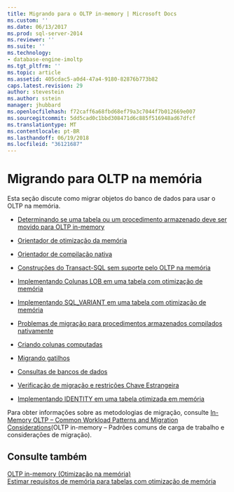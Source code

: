```yaml
---
title: Migrando para o OLTP in-memory | Microsoft Docs
ms.custom: ''
ms.date: 06/13/2017
ms.prod: sql-server-2014
ms.reviewer: ''
ms.suite: ''
ms.technology:
- database-engine-imoltp
ms.tgt_pltfrm: ''
ms.topic: article
ms.assetid: 405cdac5-a0d4-47a4-9180-82876b773b82
caps.latest.revision: 29
author: stevestein
ms.author: sstein
manager: jhubbard
ms.openlocfilehash: f72caff6a68fbd68ef79a3c7044f7b012669e007
ms.sourcegitcommit: 5dd5cad0c1bbd308471d6c885f516948ad67dfcf
ms.translationtype: MT
ms.contentlocale: pt-BR
ms.lasthandoff: 06/19/2018
ms.locfileid: "36121687"
---
```

# <a name="migrating-to-in-memory-oltp"></a>Migrando para OLTP na memória
  Esta seção discute como migrar objetos do banco de dados para usar o OLTP na memória.  
  
-   [Determinando se uma tabela ou um procedimento armazenado deve ser movido para OLTP in-memory](determining-if-a-table-or-stored-procedure-should-be-ported-to-in-memory-oltp.md)  
  
-   [Orientador de otimização da memória](memory-optimization-advisor.md)  
  
-   [Orientador de compilação nativa](native-compilation-advisor.md)  
  
-   [Construções do Transact-SQL sem suporte pelo OLTP na memória](transact-sql-constructs-not-supported-by-in-memory-oltp.md)  
  
-   [Implementando Colunas LOB em uma tabela com otimização de memória](../../database-engine/implementing-lob-columns-in-a-memory-optimized-table.md)  
  
-   [Implementando SQL_VARIANT em uma tabela com otimização de memória](implementing-sql-variant-in-a-memory-optimized-table.md)  
  
-   [Problemas de migração para procedimentos armazenados compilados nativamente](migration-issues-for-natively-compiled-stored-procedures.md)  
  
-   [Criando colunas computadas](migrating-computed-columns.md)  
  
-   [Migrando gatilhos](migrating-triggers.md)  
  
-   [Consultas de bancos de dados](cross-database-queries.md)  
  
-   [Verificação de migração e restrições Chave Estrangeira](../../database-engine/migrating-check-and-foreign-key-constraints.md)  
  
-   [Implementando IDENTITY em uma tabela otimizada em memória](implementing-identity-in-a-memory-optimized-table.md)  
  
 Para obter informações sobre as metodologias de migração, consulte [In-Memory OLTP – Common Workload Patterns and Migration Considerations](http://msdn.microsoft.com/library/dn673538.aspx)(OLTP in-memory – Padrões comuns de carga de trabalho e considerações de migração).  
  
## <a name="see-also"></a>Consulte também  
 [OLTP in-memory &#40;Otimização na memória&#41;](in-memory-oltp-in-memory-optimization.md)   
 [Estimar requisitos de memória para tabelas com otimização de memória](memory-optimized-tables.md)  
  
  